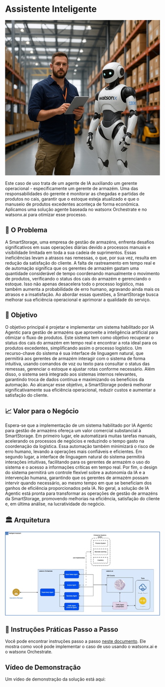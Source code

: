 # Assistente Inteligente 

![alt text](images/320f612f-526e-4bef-ab38-6bd5d8027f40.png)

Este caso de uso trata de um agente de IA auxiliando um gerente operacional - especificamente um gerente de armazém. Uma das responsabilidades do gerente é monitorar as chegadas e partidas de produtos no cais, garantir que o estoque esteja atualizado e que o manuseio de produtos excedentes aconteça de forma econômica. Aplicamos uma solução agente baseada no watsonx Orchestrate e no watsonx.ai para otimizar esse processo.

## 🤔 O Problema
A SmartStorage, uma empresa de gestão de armazéns, enfrenta desafios significativos em suas operações diárias devido a processos manuais e visibilidade limitada em toda a sua cadeia de suprimentos. Essas ineficiências levam a atrasos nas remessas, o que, por sua vez, resulta em redução da satisfação do cliente. A falta de rastreamento em tempo real e de automação significa que os gerentes de armazém gastam uma quantidade considerável de tempo coordenando manualmente o movimento de produtos, verificando o status dos cais do armazém e gerenciando o estoque. Isso não apenas desacelera todo o processo logístico, mas também aumenta a probabilidade de erro humano, agravando ainda mais os atrasos e a insatisfação. Ao abordar essas questões, a SmartStorage busca melhorar sua eficiência operacional e aprimorar a qualidade do serviço.

## 🎯 Objetivo
O objetivo principal é projetar e implementar um sistema habilitado por IA Agentic para gestão de armazéns que aproveite a inteligência artificial para otimizar o fluxo de produtos. Este sistema tem como objetivo recuperar o status dos cais do armazém em tempo real e encontrar a rota ideal para os produtos excedentes, simplificando assim o processo logístico. Um recurso-chave do sistema é sua interface de linguagem natural, que permitirá aos gerentes de armazém interagir com o sistema de forma intuitiva, usando comandos de voz ou texto para consultar o status das remessas, gerenciar o estoque e ajustar rotas conforme necessário. Além disso, o sistema será integrado aos sistemas internos relevantes, garantindo troca de dados contínua e maximizando os benefícios da automação. Ao alcançar esse objetivo, a SmartStorage poderá melhorar significativamente sua eficiência operacional, reduzir custos e aumentar a satisfação do cliente.

## 📈 Valor para o Negócio
Espera-se que a implementação de um sistema habilitado por IA Agentic para gestão de armazéns ofereça um valor comercial substancial à SmartStorage. Em primeiro lugar, ele automatizará muitas tarefas manuais, acelerando os processos de negócios e reduzindo o tempo gasto na coordenação da logística. Essa automação também minimizará o risco de erro humano, levando a operações mais confiáveis e eficientes. Em segundo lugar, a interface de linguagem natural do sistema permitirá interações intuitivas, facilitando para os gerentes de armazém o uso do sistema e o acesso a informações críticas em tempo real. Por fim, o design do sistema permitirá um controle flexível sobre a autonomia da IA e a intervenção humana, garantindo que os gerentes de armazém possam intervir quando necessário, ao mesmo tempo em que se beneficiam dos ganhos de eficiência proporcionados pela IA. No geral, a solução de IA Agentic está pronta para transformar as operações de gestão de armazéns da SmartStorage, promovendo melhorias na eficiência, satisfação do cliente e, em última análise, na lucratividade do negócio.

## 🏛️ Arquitetura
![alt text](images/Intelligent%20Assistant%20Architecture.jpg)

## 📄 Instruções Práticas Passo a Passo
Você pode encontrar instruções passo a passo [neste documento](./Intelligent%20AI%20Assistant.md). Ele mostra como você pode implementar o caso de uso usando o watsonx.ai e o watsonx Orchestrate.

## Vídeo de Demonstração
Um vídeo de demonstração da solução está aqui:


